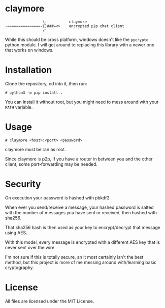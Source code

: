 # claymore

```
                 \.          claymore
-===============-{]###=<>    encrypted p2p chat client
                 /'          
```

While this should be cross platform, windows doesn't like the `pycrypto` python module. I will get around to replacing this library with a newer one that works on windows.

# Installation

Clone the repository, cd into it, then run:

```
# python3 -m pip install .
```

You can install it without root, but you might need to mess around with your `PATH` variable.


# Usage

```
# claymore <host>:<port> <password>
```

claymore must be ran as root.

Since claymore is p2p, if you have a router in between you and the other client, some port-forwarding may be needed.


# Security

On execution your password is hashed with pbkdf2.

When ever you send/receive a message, your hashed password is salted with the number of messages you have sent or received, then hashed with sha256.

That sha256 hash is then used as your key to encrypt/decrypt that message using AES.

With this model, every message is encrypted with a different AES key that is never sent over the wire.

I'm not sure if this is totally secure, an it most certainly isn't the best method, but this project is more of me messing around with/learning basic cryptography.


# License

All files are licensed under the MIT License.
